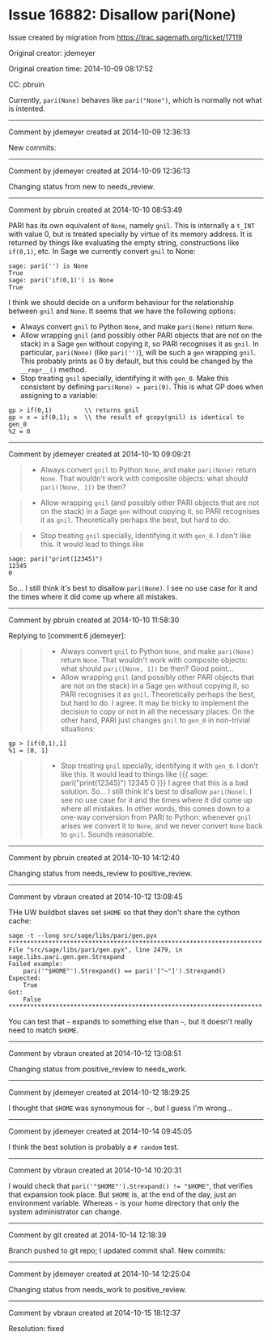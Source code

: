 # Issue 16882: Disallow pari(None)

Issue created by migration from https://trac.sagemath.org/ticket/17119

Original creator: jdemeyer

Original creation time: 2014-10-09 08:17:52

CC:  pbruin

Currently, `pari(None)` behaves like `pari("None")`, which is normally not what is intented.


---

Comment by jdemeyer created at 2014-10-09 12:36:13

New commits:


---

Comment by jdemeyer created at 2014-10-09 12:36:13

Changing status from new to needs_review.


---

Comment by pbruin created at 2014-10-10 08:53:49

PARI has its own equivalent of `None`, namely `gnil`.  This is internally a `t_INT` with value 0, but is treated specially by virtue of its memory address.  It is returned by things like evaluating the empty string, constructions like `if(0,1)`, etc.  In Sage we currently convert `gnil` to None:

```
sage: pari('') is None
True
sage: pari('if(0,1)') is None
True
```

I think we should decide on a uniform behaviour for the relationship between `gnil` and `None`.  It seems that we have the following options:
- Always convert `gnil` to Python `None`, and make `pari(None)` return `None`.
- Allow wrapping `gnil` (and possibly other PARI objects that are not on the stack) in a Sage `gen` without copying it, so PARI recognises it as `gnil`.  In particular, `pari(None)` (like `pari('')`), will be such a `gen` wrapping `gnil`.  This probably prints as 0 by default, but this could be changed by the `__repr__()` method.
- Stop treating `gnil` specially, identifying it with `gen_0`.  Make this consistent by defining `pari(None) = pari(0)`.  This is what GP does when assigning to a variable:

```
gp > if(0,1)         \\ returns gnil
gp > x = if(0,1); x  \\ the result of gcopy(gnil) is identical to gen_0
%2 = 0
```



---

Comment by jdemeyer created at 2014-10-10 09:09:21

> - Always convert `gnil` to Python `None`, and make `pari(None)` return `None`.
That wouldn't work with composite objects: what should `pari([None, 1])` be then?

> - Allow wrapping `gnil` (and possibly other PARI objects that are not on the stack) in a Sage `gen` without copying it, so PARI recognises it as `gnil`.
Theoretically perhaps the best, but hard to do.

> - Stop treating `gnil` specially, identifying it with `gen_0`.
I don't like this. It would lead to things like

```
sage: pari("print(12345)")
12345
0
```


So... I still think it's best to disallow `pari(None)`. I see no use case for it and the times where it did come up where all mistakes.


---

Comment by pbruin created at 2014-10-10 11:58:30

Replying to [comment:6 jdemeyer]:
> > - Always convert `gnil` to Python `None`, and make `pari(None)` return `None`.
> That wouldn't work with composite objects: what should `pari([None, 1])` be then?
Good point...
> > - Allow wrapping `gnil` (and possibly other PARI objects that are not on the stack) in a Sage `gen` without copying it, so PARI recognises it as `gnil`.
> Theoretically perhaps the best, but hard to do.
I agree.  It may be tricky to implement the decision to copy or not in all the necessary places.  On the other hand, PARI just changes `gnil` to `gen_0` in non-trivial situations:

```
gp > [if(0,1),1]
%1 = [0, 1]
```

> > - Stop treating `gnil` specially, identifying it with `gen_0`.
> I don't like this. It would lead to things like
> {{{
> sage: pari("print(12345)")
> 12345
> 0
> }}}
I agree that this is a bad solution.
> So... I still think it's best to disallow `pari(None)`. I see no use case for it and the times where it did come up where all mistakes.
In other words, this comes down to a one-way conversion from PARI to Python: whenever `gnil` arises we convert it to `None`, and we never convert `None` back to `gnil`.  Sounds reasonable.


---

Comment by pbruin created at 2014-10-10 14:12:40

Changing status from needs_review to positive_review.


---

Comment by vbraun created at 2014-10-12 13:08:45

THe UW buildbot slaves set `$HOME` so that they don't share the cython cache:

```
sage -t --long src/sage/libs/pari/gen.pyx
**********************************************************************
File "src/sage/libs/pari/gen.pyx", line 2479, in sage.libs.pari.gen.gen.Strexpand
Failed example:
    pari('"$HOME"').Strexpand() == pari('["~"]').Strexpand()
Expected:
    True
Got:
    False
**********************************************************************
```

You can test that `~` expands to something else than `~`, but it doesn't really need to match `$HOME`.


---

Comment by vbraun created at 2014-10-12 13:08:51

Changing status from positive_review to needs_work.


---

Comment by jdemeyer created at 2014-10-12 18:29:25

I thought that `$HOME` was synonymous for `~`, but I guess I'm wrong...


---

Comment by jdemeyer created at 2014-10-14 09:45:05

I think the best solution is probably a `# random` test.


---

Comment by vbraun created at 2014-10-14 10:20:31

I would check that `pari('"$HOME"').Strexpand() != "$HOME"`, that verifies that expansion took place. But `$HOME` is, at the end of the day, just an environment variable. Whereas `~` is your home directory that only the system administrator can change.


---

Comment by git created at 2014-10-14 12:18:39

Branch pushed to git repo; I updated commit sha1. New commits:


---

Comment by jdemeyer created at 2014-10-14 12:25:04

Changing status from needs_work to positive_review.


---

Comment by vbraun created at 2014-10-15 18:12:37

Resolution: fixed
